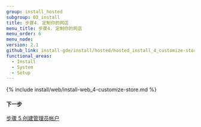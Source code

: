 ```yaml
---
group: install_hosted
subgroup: 03_install
title: 步骤4. 定制你的网店
menu_title: 步骤4. 定制你的网店
menu_order: 6
menu_node:
version: 2.1
github_link: install-gde/install/hosted/hosted_install_4_customize-store.md
functional_areas:
  - Install
  - System
  - Setup
---
```


{% include install/web/install-web_4-customize-store.md %}

#### 下一步
<a href="{{ page.baseurl }}/install-gde/install/hosted/hosted_install_5_create-admin.html">步骤 5.创建管理员帐户</a>
